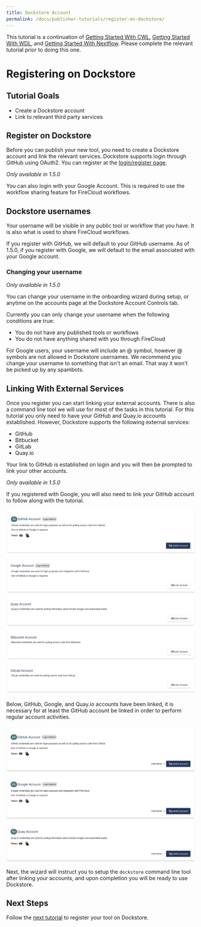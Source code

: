 ```yaml
---
title: Dockstore Account
permalink: /docs/publisher-tutorials/register-on-dockstore/
---
```

<div class="alert alert-info">
This tutorial is a continuation of <a href="/docs/prereqs/getting-started-with-cwl/">Getting Started With CWL</a>, <a href="/docs/prereqs/getting-started-with-wdl/">Getting Started With WDL</a>, and <a href="/docs/prereqs/getting-started-with-nextflow/">Getting Started With Nextflow</a>. Please complete the relevant tutorial prior to doing this one.
</div>

# Registering on Dockstore
## Tutorial Goals
* Create a Dockstore account
* Link to relevant third party services

## Register on Dockstore
Before you can publish your new tool, you need to create a Dockstore account and link the relevant services. Dockstore supports login through GitHub using OAuth2. You can register at the [login/register page](https://www.dockstore.org/login).

*Only available in 1.5.0*

You can also login with your Google Account. This is required to use the workflow sharing feature for FireCloud workflows.

## Dockstore usernames

Your username will be visible in any public tool or workflow that you have. It is also what is used to share FireCloud workflows.

If you register with GitHub, we will default to your GitHub username. As of 1.5.0, if you register with Google, we will default to the email associated with your Google account.

### Changing your username
*Only available in 1.5.0*

You can change your username in the onboarding wizard during setup, or anytime on the accounts page at the Dockstore Account Controls tab.

Currently you can only change your username when the following conditions are true:
* You do not have any published tools or workflows
* You do not have anything shared with you through FireCloud

For Google users, your username will include an @ symbol, however @ symbols are not allowed in Dockstore usernames. We recommend you change your username to something that isn't an email.
That way it won't be picked up by any spambots.

## Linking With External Services

Once you register you can start linking your external accounts. There is also a command line tool we will use for most of the tasks in this tutorial. For this tutorial you only need to have your GitHub and Quay.io accounts established. However, Dockstore supports the following external services:
* GitHub
* Bitbucket
* GitLab
* Quay.io

Your link to GitHub is established on login and you will then be prompted to link your other accounts.

*Only available in 1.5.0*

If you registered with Google, you will also need to link your GitHub account to follow along with the tutorial.

![Link accounts](/assets/images/docs/linking1.png)

<!-- Currently UI2 does not perform and automatic refresh all tools -->
<!-- Linking a supported image repository service (e.g. Quay.io) will automatically trigger a synchronization order to retrieve information about the account's tools

![Refresh tools](/assets/images/docs/linking2.png) -->

Below, GitHub, Google, and Quay.io accounts have been linked, it is necessary for at least the GitHub account be linked in order to perform regular account activities.

![Link accounts completed](/assets/images/docs/linking3.png)

Next, the wizard will instruct you to setup the `dockstore` command line tool after linking your accounts, and upon completion you will be ready to use Dockstore.

## Next Steps

Follow the [next tutorial](/docs/publisher-tutorials/getting-started-with-dockstore/) to register your tool on Dockstore.